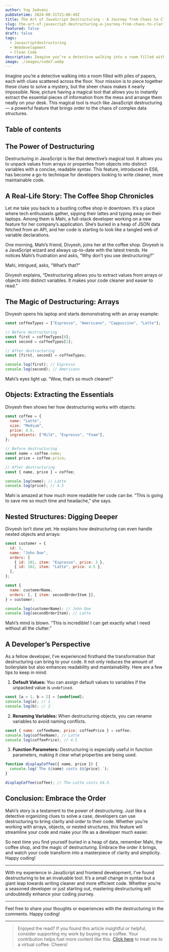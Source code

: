 ```yaml
---
author: Yug Jadvani
pubDatetime: 2024-08-31T21:06:49Z
title: The Art of JavaScript Destructuring - A Journey from Chaos to Clarity
slug: the-art-of-javascript-destructuring-a-journey-from-chaos-to-clarity
featured: false
draft: false
tags:
  - Javascriptdestructuring
  - Webdevelopment
  - Clean Code
description: Imagine you’re a detective walking into a room filled with piles of papers, each with clues scattered across the floor.
image: ./images/code7.webp
---
```


Imagine you’re a detective walking into a room filled with piles of papers, each with clues scattered across the floor. Your mission is to piece together these clues to solve a mystery, but the sheer chaos makes it nearly impossible. Now, picture having a magical tool that allows you to instantly extract the essential pieces of information from the mess and arrange them neatly on your desk. This magical tool is much like JavaScript destructuring — a powerful feature that brings order to the chaos of complex data structures.

## Table of contents

## The Power of Destructuring

Destructuring in JavaScript is like that detective’s magical tool. It allows you to unpack values from arrays or properties from objects into distinct variables with a concise, readable syntax. This feature, introduced in ES6, has become a go-to technique for developers looking to write cleaner, more maintainable code.

## A Real-Life Story: The Coffee Shop Chronicles

Let me take you back to a bustling coffee shop in downtown. It’s a place where tech enthusiasts gather, sipping their lattes and typing away on their laptops. Among them is Mahi, a full-stack developer working on a new feature for her company’s application. She’s buried in a heap of JSON data fetched from an API, and her code is starting to look like a tangled web of variable declarations.

One morning, Mahi’s friend, Divyesh, joins her at the coffee shop. Divyesh is a JavaScript wizard and always up-to-date with the latest trends. He notices Mahi’s frustration and asks, “Why don’t you use destructuring?”

Mahi, intrigued, asks, “What’s that?”

Divyesh explains, “Destructuring allows you to extract values from arrays or objects into distinct variables. It makes your code cleaner and easier to read.”

## The Magic of Destructuring: Arrays

Divyesh opens his laptop and starts demonstrating with an array example:

```javascript
const coffeeTypes = ["Espresso", "Americano", "Cappuccino", "Latte"];

// Before destructuring
const first = coffeeTypes[0];
const second = coffeeTypes[1];

// After destructuring
const [first, second] = coffeeTypes;

console.log(first); // Espresso
console.log(second); // Americano
```

Mahi’s eyes light up. “Wow, that’s so much cleaner!”

## Objects: Extracting the Essentials

Divyesh then shows her how destructuring works with objects:

```javascript
const coffee = {
  name: "Latte",
  size: "Medium",
  price: 4.5,
  ingredients: ["Milk", "Espresso", "Foam"],
};

// Before destructuring
const name = coffee.name;
const price = coffee.price;

// After destructuring
const { name, price } = coffee;

console.log(name); // Latte
console.log(price); // 4.5
```

Mahi is amazed at how much more readable her code can be. “This is going to save me so much time and headache,” she says.

## Nested Structures: Digging Deeper

Divyesh isn’t done yet. He explains how destructuring can even handle nested objects and arrays:

```javascript
const customer = {
  id: 1,
  name: "John Doe",
  orders: [
    { id: 101, item: "Espresso", price: 3 },
    { id: 102, item: "Latte", price: 4.5 },
  ],
};

const {
  name: customerName,
  orders: [, { item: secondOrderItem }],
} = customer;

console.log(customerName); // John Doe
console.log(secondOrderItem); // Latte
```

Mahi’s mind is blown. “This is incredible! I can get exactly what I need without all the clutter.”

## A Developer’s Perspective

As a fellow developer, I’ve experienced firsthand the transformation that destructuring can bring to your code. It not only reduces the amount of boilerplate but also enhances readability and maintainability. Here are a few tips to keep in mind:

1. **Default Values:** You can assign default values to variables if the unpacked value is `undefined`.

```javascript
const [a = 1, b = 2] = [undefined];
console.log(a); // 1
console.log(b); // 2
```

2. **Renaming Variables:** When destructuring objects, you can rename variables to avoid naming conflicts.

```javascript
const { name: coffeeName, price: coffeePrice } = coffee;
console.log(coffeeName); // Latte
console.log(coffeePrice); // 4.5
```

3. **Function Parameters:** Destructuring is especially useful in function parameters, making it clear what properties are being used.

```javascript
function displayCoffee({ name, price }) {
  console.log(`The ${name} costs $${price}.`);
}

displayCoffee(coffee); // The Latte costs $4.5.
```

## Conclusion: Embrace the Order

Mahi’s story is a testament to the power of destructuring. Just like a detective organizing clues to solve a case, developers can use destructuring to bring clarity and order to their code. Whether you’re working with arrays, objects, or nested structures, this feature will streamline your code and make your life as a developer much easier.

So next time you find yourself buried in a heap of data, remember Mahi, the coffee shop, and the magic of destructuring. Embrace the order it brings, and watch your code transform into a masterpiece of clarity and simplicity. Happy coding!

---

With my experience in JavaScript and frontend development, I’ve found destructuring to be an invaluable tool. It’s a small change in syntax but a giant leap towards writing cleaner and more efficient code. Whether you’re a seasoned developer or just starting out, mastering destructuring will undoubtedly enhance your coding journey.

---

Feel free to share your thoughts or experiences with the destructuring in the comments. Happy coding!

---

> Enjoyed the read? If you found this article insightful or helpful, consider supporting my work by buying me a coffee. Your contribution helps fuel more content like this. [Click here](https://buymeacoffee.com/yugjadvani9) to treat me to a virtual coffee. Cheers!
